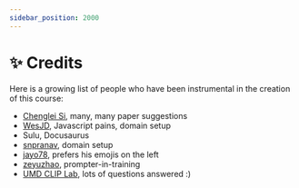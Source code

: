 ```yaml
---
sidebar_position: 2000
---
```


# ✨ Credits

Here is a growing list of people who have been instrumental in the creation of this course:

- [Chenglei Si](https://noviscl.github.io), many, many paper suggestions
- [WesJD](https://wesleysmith.dev), Javascript pains, domain setup
- Sulu, Docusaurus
- [snpranav](https://twitter.com/snpranav), domain setup
- [jayo78](https://github.com/jayo78), prefers his emojis on the left
- [zeyuzhao](https://github.com/Zeyuzhao), prompter-in-training
- [UMD CLIP Lab](https://wiki.umiacs.umd.edu/clip/index.php/Main_Page), lots of questions answered :)